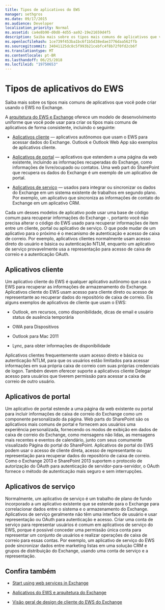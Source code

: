 ```yaml
---
title: Tipos de aplicativos do EWS
manager: sethgros
ms.date: 09/17/2015
ms.audience: Developer
localization_priority: Normal
ms.assetid: ca4e8b90-d0d8-4d55-aa92-19e21659d4f5
description: Saiba mais sobre os tipos mais comuns de aplicativos que você pode criar usando o EWS no Exchange.
ms.openlocfilehash: 1ce739f453ba1bc6f1b5d38edae3776daa562ffb
ms.sourcegitcommit: 34041125dc8c5f993b21cebfc4f8b72f0fd2cb6f
ms.translationtype: MT
ms.contentlocale: pt-BR
ms.lasthandoff: 06/25/2018
ms.locfileid: "19750653"
---
```

# <a name="ews-application-types"></a>Tipos de aplicativos do EWS

Saiba mais sobre os tipos mais comuns de aplicativos que você pode criar usando o EWS no Exchange.
  
A [arquitetura do EWS e Exchange](ews-applications-and-the-exchange-architecture.md) oferece um modelo de desenvolvimento uniforme que você pode usar para criar os tipos mais comuns de aplicativos de forma consistente, incluindo o seguinte: 
  
- [Aplicativos cliente](#bk_clientapps) — aplicativos autônomos que usam o EWS para acessar dados do Exchange. Outlook e Outlook Web App são exemplos de aplicativos cliente. 
    
- [Aplicativos de portal](#bk_portalapps) — aplicativos que estendem a uma página da web existente, incluindo as informações recuperadas do Exchange, como informações de livre/ocupado ou contatos. Uma web part do SharePoint que recupera os dados do Exchange é um exemplo de um aplicativo de portal. 
    
- [Aplicativos de serviço](#bk_serviceapps) — usados para integrar ou sincronizar os dados do Exchange em um sistema existente de trabalhos em segundo plano. Por exemplo, um aplicativo que sincroniza as informações de contato do Exchange em um aplicativo CRM. 
    
Cada um desses modelos de aplicativo pode usar uma base de código comum para recuperar informações do Exchange -, portanto você não precisa alterar o código do EWS usado para recuperar informações de item entre um cliente, portal ou aplicativo de serviço. O que pode mudar de um aplicativo para o próximo é o mecanismo de autenticação e acesso de caixa de correio. Por exemplo, aplicativos clientes normalmente usam acesso direto do usuário e básica ou autenticação NTLM, enquanto um aplicativo de serviço provavelmente usa a representação para acesso de caixa de correio e a autenticação OAuth.
  
## <a name="client-applications"></a>Aplicativos cliente
<a name="bk_clientapps"> </a>

Um aplicativo cliente do EWS é qualquer aplicativo autônomo que usa o EWS para recuperar as informações de armazenamento do Exchange. Aplicativos cliente do EWS usam acesso para cliente direto ou acesso de representante ao recuperar dados do repositório de caixa de correio. Eis alguns exemplos de aplicativos de cliente que usam o EWS:
  
- Outlook, em recursos, como disponibilidade, dicas de email e usuário status de ausência temporária
    
- OWA para Dispositivos
    
- Outlook para Mac 2011
    
- Lync, para obter informações de disponibilidade
    
Aplicativos clientes frequentemente usam acesso direto e básica ou autenticação NTLM, para que os usuários estão limitados para acessar informações em sua própria caixa de correio com suas próprias credenciais de logon. Também devem oferecer suporte a aplicativos cliente Delegar acesso para usuários que tiverem permissão para acessar a caixa de correio de outro usuário.
  
## <a name="portal-applications"></a>Aplicativos de portal
<a name="bk_portalapps"> </a>

Um aplicativo de portal estende a uma página da web existente ou portal para incluir informações de caixa de correio do Exchange como um componente personalizado da página. Web parts do SharePoint são os aplicativos mais comuns de portal e fornecem aos usuários uma experiência personalizada, fornecendo os modos de exibição em dados de caixa de correio do Exchange, como mensagens não lidas, as mensagens mais recentes e eventos de calendário, junto com seus comumente visualizado Página do portal do SharePoint. Aplicativos de portal do EWS podem usar o acesso de cliente direta, acesso de representante ou representação para recuperar dados do repositório de caixa de correio. Como o Exchange 2013 e SharePoint 2013 suportem o protocolo de autorização do OAuth para autenticação de servidor-para-servidor, o OAuth fornece o método de autenticação mais seguro e sem interrupções.
  
## <a name="service-applications"></a>Aplicativos de serviço
<a name="bk_serviceapps"> </a>

Normalmente, um aplicativo de serviço é um trabalho de plano de fundo incorporado a um aplicativo existente que se estende para o Exchange para correlacionar dados entre o sistema e o armazenamento do Exchange. Aplicativos de serviço geralmente não têm uma interface de usuário e usar representação ou OAuth para autenticação e acesso. Criar uma conta de serviço para representar usuários é comum em aplicativos de serviço do EWS, porque é possível conceder uma permissão única conta para representar um conjunto de usuários e realizar operações de caixa de correio para essas contas. Por exemplo, um aplicativo de serviço do EWS pode sincronizar dados entre marketing listas em uma solução CRM e grupos de distribuição do Exchange, usando uma conta de serviço e a representação.
  
## <a name="see-also"></a>Confira também


- [Start using web services in Exchange](start-using-web-services-in-exchange.md)
    
- [Aplicativos do EWS e arquitetura do Exchange](ews-applications-and-the-exchange-architecture.md)
    
- [Visão geral de design de cliente do EWS do Exchange](ews-client-design-overview-for-exchange.md)
    

